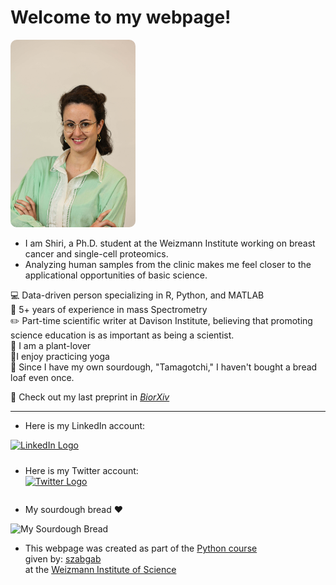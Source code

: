 # **Welcome to my webpage!** <br>
<img src="https://github.com/Shirikara/shirikara.github.io/raw/main/wiz%20(388).jpg" alt="My Profile Picture" width="200" style="border-radius: 10px;">

- I am Shiri, a Ph.D. student at the Weizmann Institute working on breast cancer and single-cell proteomics. <br> 
- Analyzing human samples from the clinic makes me feel closer to the applicational opportunities of basic science. <br> 

💻 Data-driven person specializing in R, Python, and MATLAB<br>
🔬 5+ years of experience in mass Spectrometry<br>
✏️ Part-time scientific writer at Davison Institute, believing that promoting science education is as important as being a scientist.<br> 
🌱 I am a plant-lover <br>
🧘I enjoy practicing yoga <br>
🍞 Since I have my own sourdough, "Tamagotchi," I haven't bought a bread loaf even once. <br>

📝 Check out my last preprint in [_BiorXiv_](https://www.biorxiv.org/content/10.1101/2024.11.01.621461v1)

--- 

- Here is my LinkedIn account:<br>
<div style="display: flex; flex-direction: column; align-items: flex-start; gap: 10px;">
    <!-- LinkedIn icon -->
    <a href="https://www.linkedin.com/in/shiri-karagach-73b381138/" target="_blank">
        <img src="https://github.com/user-attachments/assets/6d8a0342-dbf6-4261-9ab9-8f4222535718" alt="LinkedIn Logo" width="40">
    </a>
    
- Here is my Twitter account:<br>
    <!-- Twitter (X) icon -->
    <a href="https://twitter.com/SKaragach" target="_blank">
        <img src="https://img.freepik.com/free-vector/new-twitter-logo-x-icon-black-background_1017-45427.jpg?t=st=1730800278~exp=1730803878~hmac=5448a6040160db7e9baca77a228b669ebc855fd20239ae9fa911f7af86f516e2&w=996" alt="Twitter Logo" width="40">
    </a>
</div>

- My sourdough bread ❤️
<img src="https://github.com/Shirikara/shirikara.github.io/raw/main/IMG_20230601_082702.jpg" alt="My Sourdough Bread" width="200">

- This webpage was created as part of the [Python course](https://github.com/szabgab/wis-python-course-2024-11) <br>
  given by: [szabgab](https://szabgab.com/) <br>
  at the [Weizmann Institute of Science](https://www.weizmann.ac.il/pages/)

